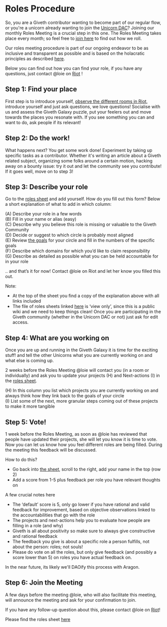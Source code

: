 # Roles Procedure

So, you are a Giveth contributor wanting to become part of our regular flow, or you're a unicorn already wanting to join the  [Unicorn DAC](https://wiki.giveth.io/dac/unicorn-dac/)? Joining our monthly Roles Meeting is a crucial step in this one. The Roles Meeting takes place every month; so feel free to [join here](https://riot.im/app/#/room/#giveth-governance:matrix.org) to find out how we roll. 


Our roles meeting procedure is part of our ongoing endeavor to be as inclusive and transparent as possible and is based on the holacratic principles as described [here](https://blog.holacracy.org/writing-roles-accountabilities-in-holacracy-eb9d83e363bf).


Below you can find out how you can find your role, if you have any questions, just contact @loie on [Riot](http://join.giveth.io) !


## Step 1: Find your place

First step is to introduce yourself, [observe the different rooms in Riot](http://join.giveth.io), introduce yourself and just ask questions, we love questions! Socialise with us and assess the Giveth Galaxy puzzle, put your feelers out and move towards the places you resonate with. If you see something you can and want to do, ask people if its relevant!  

## Step 2: Do the work!

What happens next? You get some work done! Experiment by taking up specific tasks as a contributor. Whether it's writing an article about a Giveth related subject, organizing some folks around a certain motion, hacking away on a bounty issue: try it out and let the community see you contribute! If it goes well, move on to step 3!

## Step 3: Describe your role

Go to the [roles sheet](https://drive.google.com/drive/folders/1RMpEOAw_KjBqGfs5joe4mXjZZQRDuQt5?usp=sharing) and add yourself.
How do you fill out this form? Below a short explanation of what to add in which column:

(A) Describe your role in a few words <br>
(B) Fill in your name or alias (easy) <br>
(C) Describe why you believe this role is missing or valuable to the Giveth Community  <br>
(D) Decide or suggest to which circle is probably most aligned  <br>
(E) Review [the goals](https://docs.google.com/document/d/15bD4zWmNGseSehNMS2ZYVUcTGXKp3B-REFf8A-0B7Xs/edit?usp=sharing) for your circle and fill in the numbers of the specific goals  <br>
(F) Describe which domains for which you’d like to claim responsibility  <br>
(G) Describe as detailed as possible what you can be held accountable for in your role <br>


.. and that’s it for now! Contact @loie on Riot and let her know you filled this out.


Note:
- At the top of the sheet you find a copy of the explanation above with all links included
- The file of roles sheets linked [here](https://drive.google.com/drive/folders/1RMpEOAw_KjBqGfs5joe4mXjZZQRDuQt5?usp=sharing) is ‘view only’, since this is a public wiki and we need to keep things clean! Once you are participating in the Giveth community (whether in the Unicorn DAC or not) just ask for edit access. 

## Step 4: What are you working on

Once you are up and running in the Giveth Galaxy it is time for the exciting stuff! and tell the other Unicorns what you are currently working on and what else is coming up.

2 weeks before the Roles Meeting @loie will contact you (in a room or individually) and ask you to update your projects (H) and Next-actions (I) in the [roles sheet](https://drive.google.com/drive/folders/1RMpEOAw_KjBqGfs5joe4mXjZZQRDuQt5?usp=sharing).

(H) In this column you list which projects you are currently working on and always think how they link back to the goals of your circle <br>
(I) List some of the next, more granular steps coming out of these projects to make it more tangible

## Step 5: Vote!

1 week before the Roles Meeting, as soon as @loie has reviewed that people have updated their projects, she will let you know it is time to vote. Now you can let us know how you feel different roles are being filled. During the meeting this feedback will be discussed.

How to do this?

- Go back into [the sheet](https://drive.google.com/drive/folders/1RMpEOAw_KjBqGfs5joe4mXjZZQRDuQt5?usp=sharing), scroll to the right, add your name in the top (row 2)
- Add a score from 1-5 plus feedback per role you have relevant thoughts on


A few crucial notes here

- The ‘default’ score is 5, only go lower if you have rational and valid feedback for improvement, based on objective observations linked to the accountabilities that go with the role
- The projects and next-actions help you to evaluate how people are filling in a role (and why)
- Giveth is all about positivity so make sure to always give constructive and rational feedback
- The feedback you give is about a specific role a person fulfills, not about the person: roles; not souls!
- Please do vote on all the roles, but only give feedback (and possibly a score lower than 5) on roles you have actual feedback on.

In the near future, its likely we'll DAOify this process with Aragon.

## Step 6: Join the Meeting

A few days before the meeting @loie, who will also facilitate this meeting, will announce the meeting and ask for your confirmation to join.

If you have any follow-up question about this, please contact @loie on [Riot](http://join.giveth.io)!

Please find the roles sheet [here](https://docs.google.com/spreadsheets/d/e/2PACX-1vQh5zyZ8ga2xtovtYK-43jT_mIiK_tg1O6O599pbPEMaHopvmRpTzgECq8_YyKl-MzhgOQ7cf-N3STL/pubhtml?gid=1761564124&amp;single=true&amp;widget=true&amp;headers=false)
